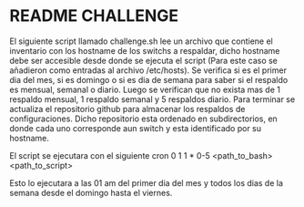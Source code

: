 # README CHALLENGE

El siguiente script llamado challenge.sh lee un archivo que contiene el inventario con los hostname de los switchs a respaldar, dicho hostname debe ser accesible desde donde se ejecuta el script (Para este caso se añadieron como entradas al archivo /etc/hosts).
Se verifica si es el primer dia del mes, si es domingo o si es dia de semana para saber si el respaldo es mensual, semanal o diario.
Luego se verifican que no exista mas de 1 respaldo mensual, 1 respaldo semanal y 5 respaldos diario.
Para terminar se actualiza el repositorio github para almacenar los respaldos de configuraciones.
Dicho repositorio esta ordenado en subdirectorios, en donde cada uno corresponde aun switch y esta identificado por su hostname.

El script se ejecutara con el siguiente cron
0 1 1 * 0-5 <path_to_bash> <path_to_script>

Esto lo ejecutara a las 01 am del primer dia del mes y todos los dias de la semana desde el domingo hasta el viernes.
